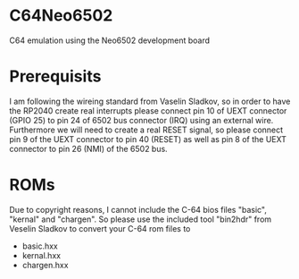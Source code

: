 # C64Neo6502
C64 emulation using the Neo6502 development board

# Prerequisits
I am following the wireing standard from Vaselin Sladkov, so in order to have the RP2040 create real interrupts please connect pin 10 of UEXT connector (GPIO 25) to pin 24 of 6502 bus connector (IRQ) using an external wire. Furthermore we will need to create a real RESET signal, so please connect pin 9 of the UEXT connector to pin 40 (RESET) as well as pin 8 of the UEXT connector to pin 26 (NMI) of the 6502 bus.

# ROMs
Due to copyright reasons, I cannot include the C-64 bios files "basic", "kernal" and "chargen". So please use the included tool "bin2hdr" from Veselin Sladkov to convert your C-64 rom files to 
<ul>
  <li>basic.hxx</li>
  <li>kernal.hxx</li>
  <li>chargen.hxx</li>
</ul>

  

